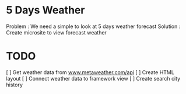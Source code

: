 # 5 Days Weather 

Problem : We need a simple to look at 5 days weather forecast
Solution : Create microsite to view forecast weather

# TODO

[ ] Get weather data from www.metaweather.com/api
[ ] Create HTML layout
[ ] Connect weather data to framework view
[ ] Create search city history
